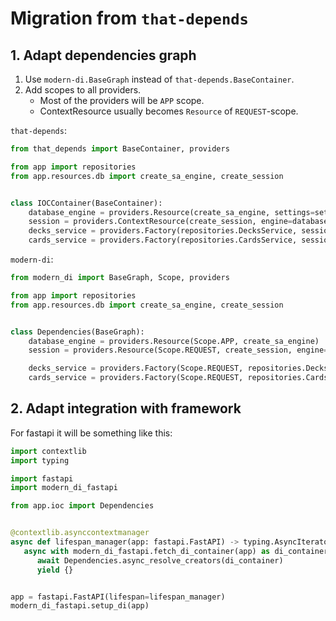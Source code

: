 # Migration from `that-depends`

## 1. Adapt dependencies graph
1. Use `modern-di.BaseGraph` instead of `that-depends.BaseContainer`.
2. Add scopes to all providers.
   - Most of the providers will be `APP` scope.
   - ContextResource usually becomes `Resource` of `REQUEST`-scope.


`that-depends`:
```python
from that_depends import BaseContainer, providers

from app import repositories
from app.resources.db import create_sa_engine, create_session


class IOCContainer(BaseContainer):
    database_engine = providers.Resource(create_sa_engine, settings=settings.cast)
    session = providers.ContextResource(create_session, engine=database_engine.cast)
    decks_service = providers.Factory(repositories.DecksService, session=session)
    cards_service = providers.Factory(repositories.CardsService, session=session)
```

`modern-di`:
```python
from modern_di import BaseGraph, Scope, providers

from app import repositories
from app.resources.db import create_sa_engine, create_session


class Dependencies(BaseGraph):
    database_engine = providers.Resource(Scope.APP, create_sa_engine)
    session = providers.Resource(Scope.REQUEST, create_session, engine=database_engine.cast)

    decks_service = providers.Factory(Scope.REQUEST, repositories.DecksService, session=session.cast)
    cards_service = providers.Factory(Scope.REQUEST, repositories.CardsService, session=session.cast)
```

## 2. Adapt integration with framework

For fastapi it will be something like this:

```python
import contextlib
import typing

import fastapi
import modern_di_fastapi

from app.ioc import Dependencies


@contextlib.asynccontextmanager
async def lifespan_manager(app: fastapi.FastAPI) -> typing.AsyncIterator[dict[str, typing.Any]]:
   async with modern_di_fastapi.fetch_di_container(app) as di_container:
      await Dependencies.async_resolve_creators(di_container)
      yield {}


app = fastapi.FastAPI(lifespan=lifespan_manager)
modern_di_fastapi.setup_di(app)
```